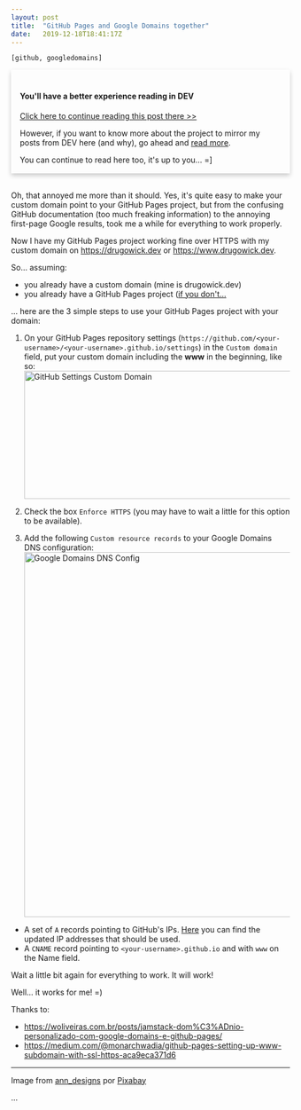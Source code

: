```yaml
---
layout: post
title:  "GitHub Pages and Google Domains together"
date:   2019-12-18T18:41:17Z
---
```


<style type="text/css" media="screen">
  .card {
    box-shadow: 0 4px 8px 0 rgba(0,0,0,0.2);
    transition: 0.3s;
    width: 100%;
  }
  .card:hover {
    box-shadow: 0 8px 16px 0 rgba(0,0,0,0.2);
  }
  .container {
    padding: 2px 16px;
  }
</style>

<code>[github, googledomains]</code>
<div class=card>
	  <div class=container>
	    <h4><b><br>You'll have a better experience reading in DEV</b></h4>
	    <p><a href="https://dev.to/brunodrugowick/github-pages-and-google-domains-together-5ded" target="_blank">Click here to continue reading this post there >></a></p>
	    <p>However, if you want to know more about the project to mirror my posts from DEV here (and why), go ahead and <a href="https://dev.to/brunodrugowick/github-pages-and-google-domains-together-5ded" target="_blank">read more</a>.</p>
	    <p>You can continue to read here too, it's up to you... =]</p>
	  </div>
	</div><br>
<p>Oh, that annoyed me more than it should. Yes, it's quite easy to make your custom domain point to your GitHub Pages project, but from the confusing GitHub documentation (too much freaking information) to the annoying first-page Google results, took me a while for everything to work properly.</p>

<p>Now I have my GitHub Pages project working fine over HTTPS with my custom domain on <a href="https://drugowick.dev">https://drugowick.dev</a> or <a href="https://www.drugowick.dev">https://www.drugowick.dev</a>.</p>

<p>So... assuming: </p>

<ul>
<li>you already have a custom domain (mine is drugowick.dev)</li>
<li>you already have a GitHub Pages project (<a href="https://dev.to/brunodrugowick/how-to-use-github-pages-j7d">if you don't...</a>
</li>
</ul>

<p>... here are the 3 simple steps to use your GitHub Pages project with your domain:</p>

<ol>
<li><p>On your GitHub Pages repository settings (<code>https://github.com/&lt;your-username&gt;/&lt;your-username&gt;.github.io/settings</code>) in the <code>Custom domain</code> field, put your custom domain including the <strong>www</strong> in the beginning, like so:<br>
<a href="https://res.cloudinary.com/practicaldev/image/fetch/s--oF2OD5sC--/c_limit%2Cf_auto%2Cfl_progressive%2Cq_auto%2Cw_880/https://thepracticaldev.s3.amazonaws.com/i/56ehzbe4f01ng8h8oifi.png" class="article-body-image-wrapper"><img src="https://res.cloudinary.com/practicaldev/image/fetch/s--oF2OD5sC--/c_limit%2Cf_auto%2Cfl_progressive%2Cq_auto%2Cw_880/https://thepracticaldev.s3.amazonaws.com/i/56ehzbe4f01ng8h8oifi.png" alt="GitHub Settings Custom Domain" loading="lazy" width="678" height="231"></a></p></li>
<li><p>Check the box <code>Enforce HTTPS</code> (you may have to wait a little for this option to be available).</p></li>
<li><p>Add the following <code>Custom resource records</code> to your Google Domains DNS configuration:<br>
<a href="https://res.cloudinary.com/practicaldev/image/fetch/s--pklMqupj--/c_limit%2Cf_auto%2Cfl_progressive%2Cq_auto%2Cw_880/https://thepracticaldev.s3.amazonaws.com/i/y1e9ul2djv5mm4i3rd0u.png" class="article-body-image-wrapper"><img src="https://res.cloudinary.com/practicaldev/image/fetch/s--pklMqupj--/c_limit%2Cf_auto%2Cfl_progressive%2Cq_auto%2Cw_880/https://thepracticaldev.s3.amazonaws.com/i/y1e9ul2djv5mm4i3rd0u.png" alt="Google Domains DNS Config" loading="lazy" width="880" height="658"></a></p></li>
</ol>

<ul>
<li>A set of <code>A</code> records pointing to GitHub's IPs. <a href="https://help.github.com/en/articles/setting-up-an-apex-domain#configuring-a-records-with-your-dns-provider">Here</a> you can find the updated IP addresses that should be used.</li>
<li>A <code>CNAME</code> record pointing to <code>&lt;your-username&gt;.github.io</code> and with <code>www</code> on the Name field.</li>
</ul>

<p>Wait a little bit again for everything to work. It will work! </p>

<p>Well... it works for me! =)</p>

<p>Thanks to:</p>

<ul>
<li><a href="https://woliveiras.com.br/posts/jamstack-dom%C3%ADnio-personalizado-com-google-domains-e-github-pages/">https://woliveiras.com.br/posts/jamstack-dom%C3%ADnio-personalizado-com-google-domains-e-github-pages/</a></li>
<li><a href="https://medium.com/@monarchwadia/github-pages-setting-up-www-subdomain-with-ssl-https-aca9eca371d6">https://medium.com/@monarchwadia/github-pages-setting-up-www-subdomain-with-ssl-https-aca9eca371d6</a></li>
</ul>


<hr>

<p>Image from <a href="https://pixabay.com/pt/users/ann_designs-6288193/?utm_source=link-attribution&amp;utm_medium=referral&amp;utm_campaign=image&amp;utm_content=4471660">ann_designs</a> por <a href="https://pixabay.com/pt/?utm_source=link-attribution&amp;utm_medium=referral&amp;utm_campaign=image&amp;utm_content=4471660">Pixabay</a></p>...